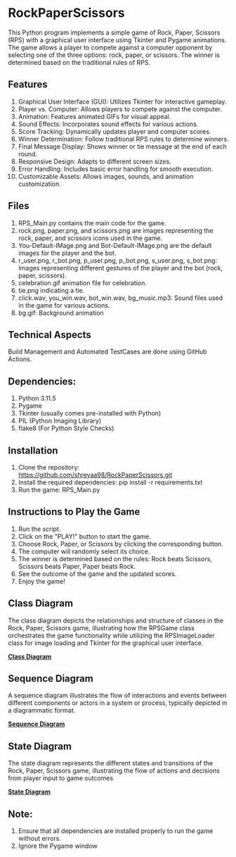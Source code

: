 # RockPaperScissors
This Python program implements a simple game of Rock, Paper, Scissors (RPS) with a graphical user interface using Tkinter and Pygame animations. The game allows a player to compete against a computer opponent by selecting one of the three options: rock, paper, or scissors. The winner is determined based on the traditional rules of RPS.

## Features
1. Graphical User Interface (GUI): Utilizes Tkinter for interactive gameplay.
2. Player vs. Computer: Allows players to compete against the computer.
3. Animation: Features animated GIFs for visual appeal.
4. Sound Effects: Incorporates sound effects for various actions.
5. Score Tracking: Dynamically updates player and computer scores.
6. Winner Determination: Follow traditional RPS rules to determine winners.
7. Final Message Display: Shows winner or tie message at the end of each round.
8. Responsive Design: Adapts to different screen sizes.
9. Error Handling: Includes basic error handling for smooth execution.
10. Customizable Assets: Allows images, sounds, and animation customization.

## Files
1. RPS_Main.py contains the main code for the game.
2. rock.png, paper.png, and scissors.png are images representing the rock, paper, and scissors icons used in the game.
3. You-Default-IMage.png and Bot-Default-IMage.png are the default images for the player and the bot.
4. r_user.png, r_bot.png, p_user.png, p_bot.png, s_user.png, s_bot.png: Images representing different gestures of the player and the bot (rock, paper, scissors).
5. celebration.gif animation file for celebration.
6. tie.png indicating a tie.
7. click.wav, you_win.wav, bot_win.wav, bg_music.mp3: Sound files used in the game for various actions.
8. bg.gif: Background animation

## Technical Aspects
Build Management and Automated TestCases are done using GitHub Actions.

## Dependencies:
1. Python 3.11.5
2. Pygame
3. Tkinter (usually comes pre-installed with Python)
4. PIL (Python Imaging Library)
5. flake8 (For Python Style Checks)

## Installation
1. Clone the repository: https://github.com/shreyaa98/RockPaperScissors.git
2. Install the required dependencies: pip install -r requirements.txt
3. Run the game: RPS_Main.py

## Instructions to Play the Game 
1. Run the script.
2. Click on the "PLAY!" button to start the game.
3. Choose Rock, Paper, or Scissors by clicking the corresponding button.
4. The computer will randomly select its choice.
5. The winner is determined based on the rules: Rock beats Scissors, Scissors beats Paper, Paper beats Rock.
6. See the outcome of the game and the updated scores.
7. Enjoy the game!

## Class Diagram
The class diagram depicts the relationships and structure of classes in the Rock, Paper, Scissors game, illustrating how the RPSGame class orchestrates the game functionality while utilizing the RPSImageLoader class for image loading and Tkinter for the graphical user interface.

**[Class Diagram](https://github.com/shreyaa98/RockPaperScissors/blob/3329792940fb2a04320fd1b399642767cd64d2ee/Class%20Diagram%20Shreya.png)**

## Sequence Diagram 
A sequence diagram illustrates the flow of interactions and events between different components or actors in a system or process, typically depicted in a diagrammatic format.

**[Sequence Diagram](https://github.com/shreyaa98/RockPaperScissors/blob/3329792940fb2a04320fd1b399642767cd64d2ee/Sequence%20Diagram%20Shreya.png)**

## State Diagram
The state diagram represents the different states and transitions of the Rock, Paper, Scissors game, illustrating the flow of actions and decisions from player input to game outcomes

**[State Diagram](https://github.com/shreyaa98/RockPaperScissors/blob/3329792940fb2a04320fd1b399642767cd64d2ee/State%20Diagram%20Shreya.png)**

## Note:
1. Ensure that all dependencies are installed properly to run the game without errors.
2. Ignore the Pygame window 

